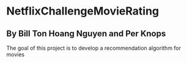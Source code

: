 # NetflixChallengeMovieRating
By Bill Ton Hoang Nguyen and Per Knops
--
The goal of this project is to develop a recommendation algorithm for movies
